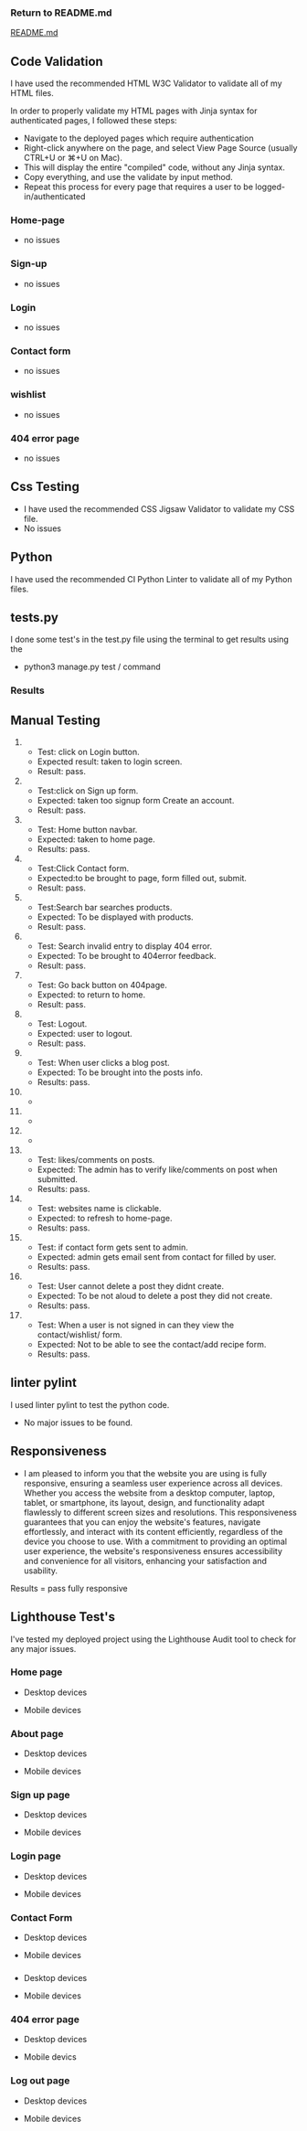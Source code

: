 ### Return to README.md

[README.md](https://github.com/MattyOL/Fresh-Vintage-P5-/blob/main/README.md)
## Code Validation
I have used the recommended HTML W3C Validator to validate all of my HTML files.

In order to properly validate my HTML pages with Jinja syntax for authenticated pages, I followed these steps:

* Navigate to the deployed pages which require authentication
* Right-click anywhere on the page, and select View Page Source (usually CTRL+U or ⌘+U on Mac).
* This will display the entire "compiled" code, without any Jinja syntax.
* Copy everything, and use the validate by input method.
* Repeat this process for every page that requires a user to be logged-in/authenticated

### Home-page 
* no issues 



### Sign-up
* no issues 



### Login 
* no issues 



### Contact form 
* no issues 




### wishlist
* no issues 



### 404 error page
* no issues 


## Css Testing 
* I have used the recommended CSS Jigsaw Validator to validate my CSS file. 
* No issues 

## Python 
I have used the recommended CI Python Linter to validate all of my Python files.

## tests.py 
I done some test's in the test.py file using the terminal to get results using the 
* python3 manage.py test / command 
 

### Results 

## Manual Testing 
1. * Test: click on Login button.
   * Expected result: taken to login screen.
   * Result: pass.

2. * Test:click on Sign up form.
   * Expected: taken too signup form Create an account.
   * Result: pass.

3. * Test: Home button navbar.
   * Expected: taken to home page.
   * Results: pass.

4. * Test:Click Contact form.
   * Expected:to be brought to page, form filled out, submit.
   * Result: pass.



6. * Test:Search bar searches products.
   * Expected: To be displayed with products.
   * Result: pass.
   
7. * Test: Search invalid entry to display 404 error.
   * Expected: To be brought to 404error feedback.
   * Result: pass.

8. * Test: Go back button on 404page.
   * Expected: to return to home.
   * Result: pass.

9. * Test: Logout.
   * Expected: user to logout.
   * Result: pass.

10. * Test: When user clicks a blog post.
    * Expected: To be brought into the posts info.
    * Results: pass.
11. *

12. * 

13. * 

13. * Test: likes/comments on posts.
    * Expected: The admin has to verify like/comments on post when submitted.
    * Results: pass.

14. * Test: websites name is clickable.
    * Expected: to refresh to home-page.
    * Results: pass.

15. * Test: if contact form gets sent to admin.
    * Expected: admin gets email sent from contact for filled by user. 
    * Results: pass.

16. * Test: User cannot delete a post they didnt create.
    * Expected: To be not aloud to delete a post they did not create. 
    * Results: pass.

17. * Test: When a user is not signed in can they view the contact/wishlist/ form. 
    * Expected: Not to be able to see the contact/add recipe form.
    * Results: pass.
## linter pylint 
I used linter pylint to test the python code.
* No major issues to be found.


## Responsiveness

* I am pleased to inform you that the website you are using is fully responsive, ensuring a seamless user experience across all devices. Whether you access the website from a desktop computer, laptop, tablet, or smartphone, its layout, design, and functionality adapt flawlessly to different screen sizes and resolutions. This responsiveness guarantees that you can enjoy the website's features, navigate effortlessly, and interact with its content efficiently, regardless of the device you choose to use. With a commitment to providing an optimal user experience, the website's responsiveness ensures accessibility and convenience for all visitors, enhancing your satisfaction and usability.

Results = pass fully responsive


## Lighthouse Test's

I've tested my deployed project using the Lighthouse Audit tool to check for any major issues.

### Home page

* Desktop devices

* Mobile devices



### About page

* Desktop devices


* Mobile devices



### Sign up page

* Desktop devices


* Mobile devices


### Login page

* Desktop devices


* Mobile devices


### Contact Form

* Desktop devices


* Mobile devices


### 

* Desktop devices


* Mobile devices


### 404 error page

* Desktop devices


* Mobile devics


### Log out page

* Desktop devices


* Mobile devices


